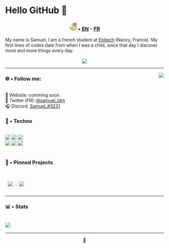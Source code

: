 
# Hello GitHub 👋
<h3>
	<p align="center">
		<img width="25px" src="assets/langs.png" />
		• <a href="#">EN</a> - <a href="README_FR.md">FR</a>
	</p>
</h3>

My name is Samuel, I am a french student at <a href="https://www.epitech.eu/">Epitech</a> (Nancy, France). My first lines of codes date from when I was a child, since that day I discover more and more things every day.

<p align="center">
	<a align="center" href="https://spotify-github-profile.vercel.app/api/view?uid=21uqbv5ph3x35x7sbim6cvnsq&redirect=true">
		<img align="center" src="https://spotify-github-profile.vercel.app/api/view?uid=21uqbv5ph3x35x7sbim6cvnsq&cover_image=true&theme=novatorem&bar_color=53b14f&bar_color_cover=true" />
	</a>
</p>

---

<a  href="https://discord.com/users/239654425424035840">
	<img  src="https://lanyard.cnrad.dev/api/239654425424035840?hideTimestamp=true&idleMessage=Probably%20sleeping%20💤" align="right" />
</a>

### 🌐 • Follow me:

<br />
🔗 Webiste: comming soon <br />
🐤 Twitter (FR): <a href="https://twitter.com/samuel_ldm">@samuel_ldm</a> <br />
🎧 Discord: <a href="https://discord.com/users/239654425424035840">Samuel_#3231</a> <br />

### 🔧 • Techno

<br />
<div>
	<img width="48px" src="https://cdn.jsdelivr.net/gh/devicons/devicon/icons/javascript/javascript-plain.svg" />
	<img width="48px" src="https://cdn.jsdelivr.net/gh/devicons/devicon/icons/java/java-original.svg" />
	<img width="48px" src="https://cdn.jsdelivr.net/gh/devicons/devicon/icons/c/c-plain.svg" />
	<br />
	<img width="48px" src="https://cdn.jsdelivr.net/gh/devicons/devicon/icons/react/react-original.svg" />
	<img width="48px" src="https://cdn.jsdelivr.net/gh/devicons/devicon/icons/discordjs/discordjs-original.svg" />
	<img width="48px" src="https://cdn.jsdelivr.net/gh/devicons/devicon/icons/linux/linux-original.svg" />
</div>
<br />

### 📌 • Pinned Projects

<br />
<a href="https://github.com/samldm/Website/">
  <img align="center" style="margin:1rem 0.5rem" src="https://github-readme-stats.vercel.app/api/pin/?username=samldm&repo=Website&theme=onedark" />
</a>
<a href="https://github.com/samldm/Discord.js-Bot-Template">
  <img align="center" style="margin:1rem 0.5rem" src="https://github-readme-stats.vercel.app/api/pin/?username=samldm&repo=Discord.js-Bot-Template&theme=onedark" />
</a>
<br />

---

### 📊 • Stats

<br />
<div>
	<img src="https://github-readme-stats.vercel.app/api/top-langs/?username=samldm&theme=onedark" />
	<!--<img width="45%" src="https://github-readme-stats.vercel.app/api?username=samldm&show_icons=true&theme=onedark" />-->
</div>

---

<p align="center">
   👋
</p>
